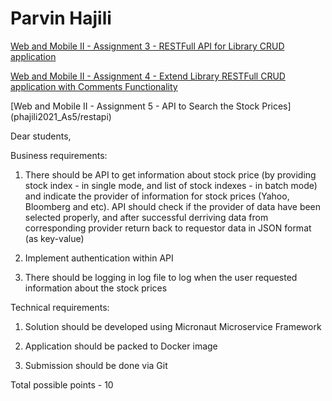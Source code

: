 # Parvin Hajili

[Web and Mobile II - Assignment 3 - RESTFull API for Library CRUD application](phajili2021)


[Web and Mobile II - Assignment 4 - Extend Library RESTFull CRUD application with Comments Functionality
 ](phajili2021_As4)

[Web and Mobile II - Assignment 5 - API to Search the Stock Prices] (phajili2021_As5/restapi)

Dear students,

Business requirements:

1. There should be API to get information about stock price (by providing stock index - in single mode, and list of stock indexes - in batch mode) and indicate the provider of information for stock prices (Yahoo, Bloomberg and etc). API should check if the provider of data have been selected properly, and after successful derriving data from corresponding provider return back to requestor data in JSON format (as key-value)

2. Implement authentication within API

3. There should be logging in log file to log when the user requested information about the stock prices 

Technical requirements:

1. Solution should be developed using Micronaut Microservice Framework

2. Application should be packed to Docker image

3. Submission should be done via Git

Total possible points - 10
